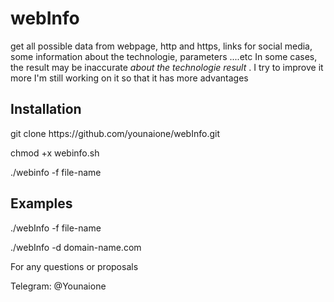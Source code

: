 # webInfo
 get all possible data from webpage, http and https, links for social media,
 some information about the technologie, parameters ....etc
 In some cases, the result may be inaccurate *about the technologie result* . I try to improve it more
 I'm still working on it so that it has more advantages


## Installation
<p>git clone https://github.com/younaione/webInfo.git</p>
<p>chmod +x webinfo.sh </p>
<p>./webinfo -f file-name </p>


                                         

## Examples
<p>./webInfo  -f file-name </p>
<p>./webInfo  -d domain-name.com</p>



<p>For any questions or proposals</p>
<p>Telegram: @Younaione</p>



